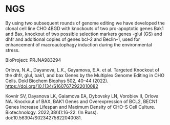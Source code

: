 # NGS

By using two subsequent rounds of genome editing we have developed the clonal cell line CHO 4BGD with knockouts of two pro-apoptotic genes Bak1 and Bax, knockout of two possible selection markers genes -glul (GS) and dhfr and additional copies of genes bcl-2 and Beclin-1, used for enhancement of macroautophagy induction during the environmental stress.

BioProject: PRJNA983294

Orlova, N.A., Dayanova, L.K., Gayamova, E.A. et al. Targeted Knockout of the dhfr, glul, bak1, and bax Genes by the Multiplex Genome Editing in CHO Cells. Dokl Biochem Biophys 502, 40–44 (2022). https://doi.org/10.1134/S1607672922010082

Kovnir SV, Dayanova LK, Gaiamova EA, Dybovsky LN, Vorobiev II, Orlova NA. Knockout of BAX, BAK1 Genes and Overexpression of BCL2, BECN1 Genes Increase Lifespan and Maximum Density of CHO-S Cell Culture. Biotechnology. 2022;38(4):16-22. (In Russ). doi:10.56304/S0234275822040081.


